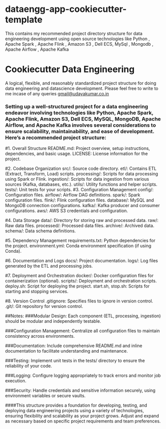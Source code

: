 # dataengg-app-cookiecutter-template
This contains my recommended project directory structure for data engineering development using open source technologies like Python , Apache Spark , Apache Flink , Amazon S3 , Dell ECS, MySql , Mongodb , Apache Airflow , Apache Kafka

# Cookiecutter Data Engineering
A logical, flexible, and reasonably standardized project structure for doing data engineering and datascience development. Please feel free to write to me incase of any queries gmail@udayakumar.co.in

### Setting up a well-structured project for a data engineering endeavor involving technologies like Python, Apache Spark, Apache Flink, Amazon S3, Dell ECS, MySQL, MongoDB, Apache Airflow, and Apache Kafka involves several considerations to ensure scalability, maintainability, and ease of development. Here’s a recommended project structure:

#1. Overall Structure
    README.md: Project overview, setup instructions, dependencies, and basic usage.
    LICENSE: License information for the project.
    
#2. Codebase Organization
    src/: Source code directory.
    etl/: Contains ETL (Extract, Transform, Load) scripts.
    processing/: Scripts for data processing using Spark or Flink.
    ingestion/: Scripts for data ingestion from various sources (Kafka, databases, etc.).
    utils/: Utility functions and helper scripts.
    tests/: Unit tests for your scripts.
#3. Configuration Management
    config/: Configuration files.
    airflow/: Airflow DAG definitions.
    spark/: Spark configuration files.
    flink/: Flink configuration files.
    database/: MySQL and MongoDB connection configurations.
    kafka/: Kafka producer and consumer configurations.
    aws/: AWS S3 credentials and configuration.
    
#4. Data Storage
    data/: Directory for storing raw and processed data.
    raw/: Raw data files.
    processed/: Processed data files.
    archive/: Archived data.
    schema/: Data schema definitions.
    
#5. Dependency Management
    requirements.txt: Python dependencies for the project.
    environment.yml: Conda environment specification (if using Conda).
    
#6. Documentation and Logs
    docs/: Project documentation.
    logs/: Log files generated by the ETL and processing jobs.
    
#7. Deployment and Orchestration
    docker/: Docker configuration files for containerization (optional).
    scripts/: Deployment and orchestration scripts.
    deploy.sh: Script for deploying the project.
    start.sh, stop.sh: Scripts for starting and stopping services.
    
#8. Version Control
    .gitignore: Specifies files to ignore in version control.
    .git/: Git repository for version control.
    
##Notes:
###Modular Design: Each component (ETL, processing, ingestion) should be modular and independently testable.

###Configuration Management: Centralize all configuration files to maintain consistency across environments.

###Documentation: Include comprehensive README.md and inline documentation to facilitate understanding and maintenance.

###Testing: Implement unit tests in the tests/ directory to ensure the reliability of your code.

###Logging: Configure logging appropriately to track errors and monitor job execution.

###Security: Handle credentials and sensitive information securely, using environment variables or secure vaults.

####This structure provides a foundation for developing, testing, and deploying data engineering projects using a variety of technologies, ensuring flexibility and scalability as your project grows. Adjust and expand as necessary based on specific project requirements and team preferences.




